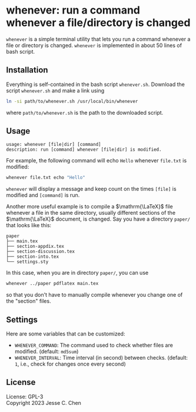 # whenever: run a command whenever a file/directory is changed

`whenever` is a simple terminal utility that lets you run a command whenever a file or directory is changed.
`whenever` is implemented in about 50 lines of bash script.

## Installation

Everything is self-contained in the bash script `whenever.sh`.
Download the script `whenever.sh` and make a link using
```sh
ln -si path/to/whenever.sh /usr/local/bin/whenever
```
where `path/to/whenever.sh` is the path to the downloaded script.

## Usage

```
usage: whenever [file|dir] [command]
description: run [command] whenever [file|dir] is modified.
```

For example, the following command will echo `Hello` whenever `file.txt` is modified:
```sh
whenever file.txt echo "Hello"
```
`whenever` will display a message and keep count on the times `[file]` is modified and `[command]` is run.

Another more useful example is to compile a $\mathrm{\LaTeX}$ file whenever a file in the same directory,
usually different sections of the $\mathrm{\LaTeX}$ document,
is changed.
Say you have a directory `paper/` that looks like this:
```
paper
├── main.tex
├── section-appdix.tex
├── section-discussion.tex
├── section-into.tex
└── settings.sty
```
In this case, when you are in directory `paper/`, you can use
```sh
whenever ../paper pdflatex main.tex
```
so that you don't have to manually compile whenever you change one of the "section" files.

## Settings

Here are some variables that can be customized:

- `WHENEVER_COMMAND`: The command used to check whether files are modified. (default: `md5sum`)
- `WHENEVER_INTERVAL`: Time interval (in second) between checks. (default: `1`, i.e., check for changes once every second)

## License

License: GPL-3</br>
Copyright 2023 Jesse C. Chen

